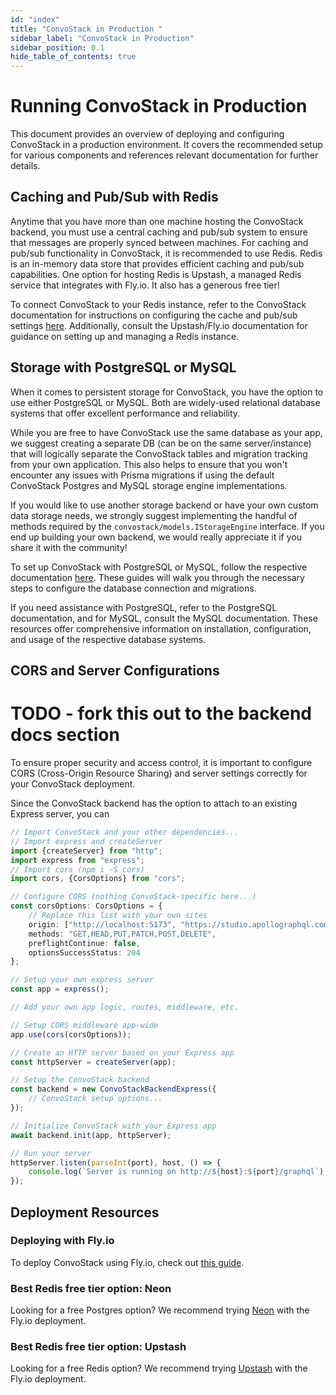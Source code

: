 ```yaml
---
id: "index"
title: "ConvoStack in Production "
sidebar_label: "ConvoStack in Production"
sidebar_position: 0.1
hide_table_of_contents: true
---
```


# Running ConvoStack in Production

This document provides an overview of deploying and configuring ConvoStack in a production environment. It covers the
recommended setup for various components and references relevant documentation for further details.

## Caching and Pub/Sub with Redis

Anytime that you have more than one machine hosting the ConvoStack backend, you must use a central caching and pub/sub
system to ensure that messages are properly synced between machines. For caching and pub/sub functionality in
ConvoStack, it is recommended to use Redis. Redis is an in-memory data store that provides efficient caching and pub/sub
capabilities. One option for hosting Redis is Upstash, a managed Redis service that integrates with Fly.io. It also has
a generous free tier!

To connect ConvoStack to your Redis instance, refer to the ConvoStack documentation for instructions on configuring the
cache and pub/sub settings [here](../backend/cache-pub-sub-redis). Additionally, consult the Upstash/Fly.io
documentation for guidance on setting up and managing a Redis instance.

## Storage with PostgreSQL or MySQL

When it comes to persistent storage for ConvoStack, you have the option to use either PostgreSQL or MySQL. Both are
widely-used relational database systems that offer excellent performance and reliability.

While you are free to have ConvoStack use the same database as your app, we suggest creating a separate DB (can be on
the same server/instance) that will logically separate the ConvoStack tables and migration tracking from your own
application. This also helps to ensure that you won't encounter any issues with Prisma migrations if using the default
ConvoStack Postgres and MySQL storage engine implementations.

If you would like to use another storage backend or have your own custom data storage needs, we strongly suggest
implementing the handful of methods required by the `convostack/models.IStorageEngine` interface. If you end up building
your own backend,
we would really appreciate it if you share it with the community!

To set up ConvoStack with PostgreSQL or MySQL, follow the respective documentation [here](../backend/storage-engines).
These guides will walk you through the necessary steps to configure the database connection and migrations.

If you need assistance with PostgreSQL, refer to the PostgreSQL documentation, and for MySQL, consult the MySQL
documentation. These resources offer comprehensive information on installation, configuration, and usage of the
respective database systems.

## CORS and Server Configurations

# TODO - fork this out to the backend docs section

To ensure proper security and access control, it is important to configure CORS (Cross-Origin Resource Sharing) and
server settings correctly for your ConvoStack deployment.

Since the ConvoStack backend has the option to attach to an existing Express server, you can

```typescript
// Import ConvoStack and your other dependencies...
// Import express and createServer
import {createServer} from "http";
import express from "express";
// Import cors (npm i -S cors)
import cors, {CorsOptions} from "cors";

// Configure CORS (nothing ConvoStack-specific here...)
const corsOptions: CorsOptions = {
    // Replace this list with your own sites
    origin: ["http://localhost:5173", "https://studio.apollographql.com"],
    methods: "GET,HEAD,PUT,PATCH,POST,DELETE",
    preflightContinue: false,
    optionsSuccessStatus: 204
};

// Setup your own express server
const app = express();

// Add your own app logic, routes, middleware, etc.

// Setup CORS middleware app-wide
app.use(cors(corsOptions));

// Create an HTTP server based on your Express app
const httpServer = createServer(app);

// Setup the ConvoStack backend
const backend = new ConvoStackBackendExpress({
    // ConvoStack setup options...
});

// Initialize ConvoStack with your Express app
await backend.init(app, httpServer);

// Run your server
httpServer.listen(parseInt(port), host, () => {
    console.log(`Server is running on http://${host}:${port}/graphql`);
});
```

## Deployment Resources

### Deploying with Fly.io

To deploy ConvoStack using Fly.io, check out [this guide](./deploy-with-fly-io).

### Best Redis free tier option: Neon

Looking for a free Postgres option? We recommend trying [Neon](https://neon.tech/) with the Fly.io deployment.

### Best Redis free tier option: Upstash

Looking for a free Redis option? We recommend trying [Upstash](https://fly.io/docs/reference/redis/) with the Fly.io
deployment.
